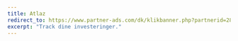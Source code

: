 ```yaml
---
title: Atlaz
redirect_to: https://www.partner-ads.com/dk/klikbanner.php?partnerid=28187&bannerid=71490
excerpt: "Track dine investeringer."
---
```

